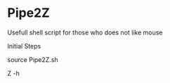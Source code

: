 # Pipe2Z
Usefull shell script for those who does not like mouse

Initial Steps

source Pipe2Z.sh

Z -h

